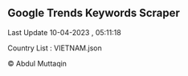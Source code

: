 

## Google Trends Keywords Scraper 
 
Last Update 10-04-2023 , 05:11:18

Country List :
VIETNAM.json



© Abdul Muttaqin 
